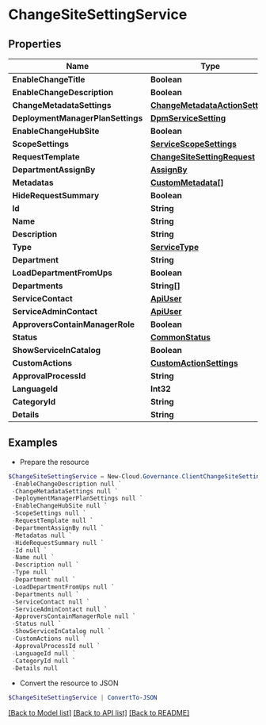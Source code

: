 # ChangeSiteSettingService
## Properties

Name | Type | Description | Notes
------------ | ------------- | ------------- | -------------
**EnableChangeTitle** | **Boolean** |  | [optional] 
**EnableChangeDescription** | **Boolean** |  | [optional] 
**ChangeMetadataSettings** | [**ChangeMetadataActionSetting**](ChangeMetadataActionSetting.md) |  | [optional] 
**DeploymentManagerPlanSettings** | [**DpmServiceSetting**](DpmServiceSetting.md) |  | [optional] 
**EnableChangeHubSite** | **Boolean** |  | [optional] 
**ScopeSettings** | [**ServiceScopeSettings**](ServiceScopeSettings.md) |  | [optional] 
**RequestTemplate** | [**ChangeSiteSettingRequest**](ChangeSiteSettingRequest.md) |  | [optional] 
**DepartmentAssignBy** | [**AssignBy**](AssignBy.md) |  | [optional] 
**Metadatas** | [**CustomMetadata[]**](CustomMetadata.md) |  | [optional] 
**HideRequestSummary** | **Boolean** |  | [optional] 
**Id** | **String** |  | [optional] 
**Name** | **String** |  | [optional] 
**Description** | **String** |  | [optional] 
**Type** | [**ServiceType**](ServiceType.md) |  | [optional] 
**Department** | **String** |  | [optional] 
**LoadDepartmentFromUps** | **Boolean** |  | [optional] 
**Departments** | **String[]** |  | [optional] 
**ServiceContact** | [**ApiUser**](ApiUser.md) |  | [optional] 
**ServiceAdminContact** | [**ApiUser**](ApiUser.md) |  | [optional] 
**ApproversContainManagerRole** | **Boolean** |  | [optional] 
**Status** | [**CommonStatus**](CommonStatus.md) |  | [optional] 
**ShowServiceInCatalog** | **Boolean** |  | [optional] 
**CustomActions** | [**CustomActionSettings**](CustomActionSettings.md) |  | [optional] 
**ApprovalProcessId** | **String** |  | [optional] 
**LanguageId** | **Int32** |  | [optional] 
**CategoryId** | **String** |  | [optional] 
**Details** | **String** |  | [optional] 

## Examples

- Prepare the resource
```powershell
$ChangeSiteSettingService = New-Cloud.Governance.ClientChangeSiteSettingService  -EnableChangeTitle null `
 -EnableChangeDescription null `
 -ChangeMetadataSettings null `
 -DeploymentManagerPlanSettings null `
 -EnableChangeHubSite null `
 -ScopeSettings null `
 -RequestTemplate null `
 -DepartmentAssignBy null `
 -Metadatas null `
 -HideRequestSummary null `
 -Id null `
 -Name null `
 -Description null `
 -Type null `
 -Department null `
 -LoadDepartmentFromUps null `
 -Departments null `
 -ServiceContact null `
 -ServiceAdminContact null `
 -ApproversContainManagerRole null `
 -Status null `
 -ShowServiceInCatalog null `
 -CustomActions null `
 -ApprovalProcessId null `
 -LanguageId null `
 -CategoryId null `
 -Details null
```

- Convert the resource to JSON
```powershell
$ChangeSiteSettingService | ConvertTo-JSON
```

[[Back to Model list]](../README.md#documentation-for-models) [[Back to API list]](../README.md#documentation-for-api-endpoints) [[Back to README]](../README.md)

